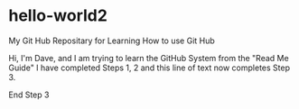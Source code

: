# hello-world2
My Git Hub Repositary for Learning How to use Git Hub

Hi, I'm Dave, and I am trying to learn the GitHub System from the "Read Me Guide"
I have completed Steps 1, 2 and this line of text now completes Step 3.

End Step 3
